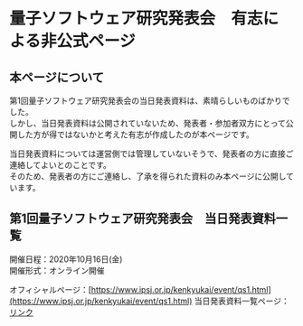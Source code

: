 # 量子ソフトウェア研究発表会　有志による非公式ページ

## 本ページについて

第1回量子ソフトウェア研究発表会の当日発表資料は、素晴らしいものばかりでした。  
しかし、当日発表資料は公開されていないため、発表者・参加者双方にとって公開した方が得ではないかと考えた有志が作成したのが本ページです。  

当日発表資料については運営側では管理していないそうで、発表者の方に直接ご連絡してよいとのことです。  
そのため、発表者の方にご連絡し、了承を得られた資料のみ本ページに公開しています。  

## 第1回量子ソフトウェア研究発表会　当日発表資料一覧

  開催日程：2020年10月16日(金)  
  開催形式：オンライン開催  

  オフィシャルページ：[https://www.ipsj.or.jp/kenkyukai/event/qs1.html](https://www.ipsj.or.jp/kenkyukai/event/qs1.html)
  当日発表資料一覧ページ：[リンク](第1回量子ソフトウェア研究発表会/README.md)

